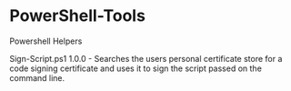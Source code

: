 # PowerShell-Tools
Powershell Helpers

Sign-Script.ps1 1.0.0 - Searches the users personal certificate store for a code signing certificate and uses it to sign the script passed on the command line.
